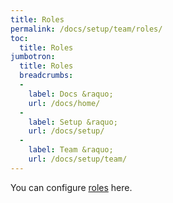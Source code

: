 ```yaml
---
title: Roles
permalink: /docs/setup/team/roles/
toc:
  title: Roles
jumbotron:
  title: Roles
  breadcrumbs:
  -
    label: Docs &raquo;
    url: /docs/home/
  -
    label: Setup &raquo;
    url: /docs/setup/
  -
    label: Team &raquo;
    url: /docs/setup/team/
---
```


You can configure [roles](/docs/roles/) here.
